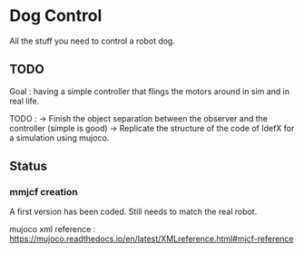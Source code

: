 

# Dog Control

All the stuff you need to control a robot dog.

## TODO

Goal : having a simple controller that flings the motors around in sim and in real life.

TODO :
-> Finish the object separation between the observer and the controller (simple is good)
-> Replicate the structure of the code of IdefX for a simulation using mujoco.

## Status

### mmjcf creation

A first version has been coded. Still needs to match the real robot.

mujoco xml reference : https://mujoco.readthedocs.io/en/latest/XMLreference.html#mjcf-reference